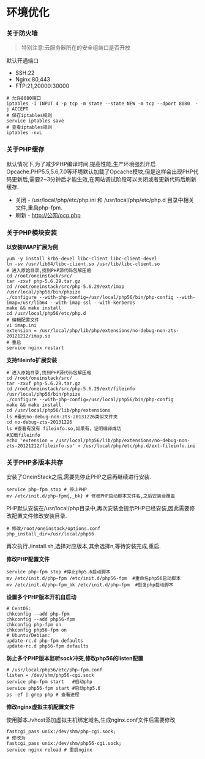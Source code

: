# 环境优化

### **关于防火墙**

> 特别注意:云服务器所在的安全组端口是否开放

默认开通端口

* SSH:22
* Nginx:80,443
* FTP:21,20000:30000

```
# 允许8080端口
iptables -I INPUT 4 -p tcp -m state --state NEW -m tcp --dport 8080  -j ACCEPT
# 保存iptables规则
service iptables save
# 查看iptables规则
iptables -nvL
```

### 关于PHP缓存

默认情况下,为了减少PHP编译时间,提高性能,生产环境强烈开启Opcache.PHP5.5,5.6,7.0等环境默认加载了Opcache模块,但是这样会出现PHP代码更新后,需要2~3分钟后才能生效,在网站调试阶段可以关闭或者更新代码后刷新缓存.

* 关闭 - /usr/local/php/etc/php.ini  和 /usr/local/php/etc/php.d 目录中相关文件,重启php-fpm.
* 刷新 - [http://公网/ocp.php](http://公网/ocp.php)

### 关于PHP模块安装

**以安装IMAP扩展为例**

```
yum -y install krb5-devel libc-client libc-client-devel
ln -sv /usr/lib64/libc-client.so /usr/lib/libc-client.so
# 进入原始目录,找到PHP源代码包解压缩
cd /root/oneinstack/src/
tar -zxvf php-5.6.29.tar.gz
cd /root/oneinstack/src/php-5.6.29/ext/imap
/usr/local/php56/bin/phpize
./configure --with-php-config=/usr/local/php56/bin/php-config --with-imap=/usr/lib64 --with-imap-ssl --with-kerberos
make && make install
cd /usr/local/php56/etc/php.d
# 编辑配置文件
vi imap.ini
extension = /usr/local/php/lib/php/extensions/no-debug-non-zts-20121212/imap.so
# 重启
service nginx restart
```

**支持fileinfo扩展安装**

```
# 进入原始目录,找到PHP源代码包解压缩
cd /root/oneinstack/src/
tar -zxvf php-5.6.29.tar.gz
cd /root/oneinstack/src/php-5.6.29/ext/fileinfo
/usr/local/php56/bin/phpize
./configure --with-php-config=/usr/local/php56/bin/php-config
make && make install
cd /usr/local/php56/lib/php/extensions
ls #看到no-debug-non-zts-20131226类似文件夹
cd no-debug-zts-20131226
ls #查看有没有 fileinfo.so,如果有，证明编译成功
#加载fileinfo
echo 'extension = /usr/local/php56/lib/php/extensions/no-debug-non-zts-20121212/fileinfo.so' > /usr/local/php/etc/php.d/ext-fileinfo.ini  
```

### 关于PHP多版本共存

安装了OneinStack之后,需要先停止PHP之后再继续进行安装.

```
service php-fpm stop # 停止PHP
mv /etc/init.d/php-fpm{,_bk} # 修改PHP启动脚本文件名,之后安装会覆盖
```

PHP默认安装在/usr/local/php目录中,再次安装会提示PHP已经安装,因此需要修改配置文件修改安装目录.

```
# 修改/root/oneinstack/options.conf
php_install_dir=/usr/local/php56
```

再次执行./install.sh,选择对应版本,其余选择n,等待安装完成,重启.

**修改PHP配置文件**

```
service php-fpm stop #停止php5.6启动脚本
mv /etc/init.d/php-fpm /etc/init.d/php56-fpm  #重命名php56启动脚本
mv /etc/init.d/php-fpm_bk /etc/init.d/php-fpm  #恢复php启动脚本
```

**设置多个PHP版本开机自启动**

```
# CentOS:
chkconfig --add php-fpm
chkconfig --add php56-fpm
chkconfig php-fpm on
chkconfig php56-fpm on
# Ubuntu/Debian:
update-rc.d php-fpm defaults
update-rc.d php56-fpm defaults
```

**防止多个PHP版本监听sock冲突,修改php56的listen配置**

```
# /usr/local/php56/etc/php-fpm.conf
listen = /dev/shm/php56-cgi.sock
service php-fpm start   #启动php
service php56-fpm start #启动php5.6
ps -ef | grep php # 查看进程
```

**修改nginx虚拟主机配置文件**

使用脚本./vhost添加虚拟主机绑定域名,生成nginx.conf文件后需要修改

```
fastcgi_pass unix:/dev/shm/php-cgi.sock;
# 修改为
fastcgi_pass unix:/dev/shm/php56-cgi.sock;
service nginx reload # 重启nginx
```



